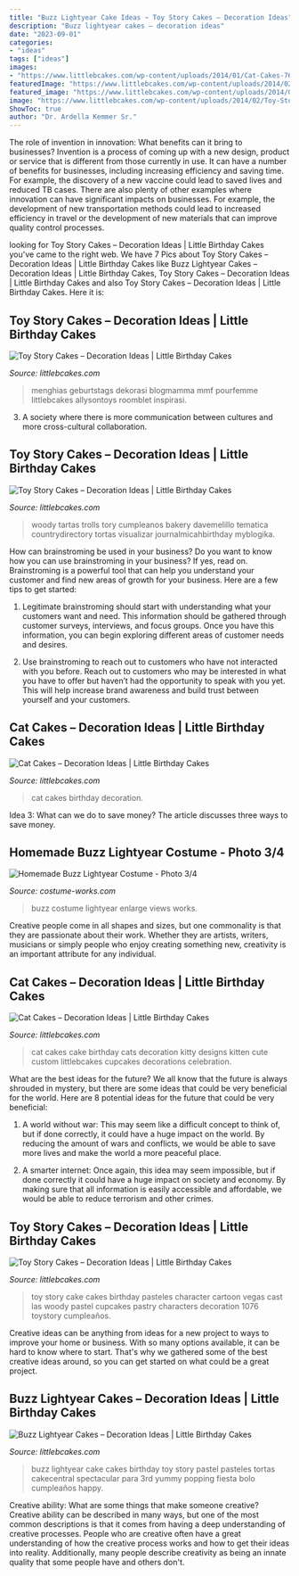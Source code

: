 ```yaml
---
title: "Buzz Lightyear Cake Ideas ~ Toy Story Cakes – Decoration Ideas"
description: "Buzz lightyear cakes – decoration ideas"
date: "2023-09-01"
categories:
- "ideas"
tags: ["ideas"]
images:
- "https://www.littlebcakes.com/wp-content/uploads/2014/01/Cat-Cakes-768x1024.jpg"
featuredImage: "https://www.littlebcakes.com/wp-content/uploads/2014/02/Toy-Story-Birthday-Cake-Ideas.jpg"
featured_image: "https://www.littlebcakes.com/wp-content/uploads/2014/01/Cat-Birthday-Cakes-Pictures-768x1024.jpg"
image: "https://www.littlebcakes.com/wp-content/uploads/2014/02/Toy-Story-Cakes-Ideas.jpg"
ShowToc: true
author: "Dr. Ardella Kemmer Sr."
---
```



The role of invention in innovation: What benefits can it bring to businesses?
Invention is a process of coming up with a new design, product or service that is different from those currently in use. It can have a number of benefits for businesses, including increasing efficiency and saving time. For example, the discovery of a new vaccine could lead to saved lives and reduced TB cases. There are also plenty of other examples where innovation can have significant impacts on businesses. For example, the development of new transportation methods could lead to increased efficiency in travel or the development of new materials that can improve quality control processes.

	

		
looking for Toy Story Cakes – Decoration Ideas | Little Birthday Cakes you've came to the right web. We have 7 Pics about Toy Story Cakes – Decoration Ideas | Little Birthday Cakes like Buzz Lightyear Cakes – Decoration Ideas | Little Birthday Cakes, Toy Story Cakes – Decoration Ideas | Little Birthday Cakes and also Toy Story Cakes – Decoration Ideas | Little Birthday Cakes. Here it is:
		
    
## Toy Story Cakes – Decoration Ideas | Little Birthday Cakes

<img loading=lazy src="https://www.littlebcakes.com/wp-content/uploads/2014/02/Toy-Story-Cakes-Ideas.jpg" onerror="this.onerror=null;this.src='https://tse1.mm.bing.net/th?id=OIP.SuqRUKdFmBQLPL-AUFHpwAHaHa&amp;pid=15.1';" alt="Toy Story Cakes – Decoration Ideas | Little Birthday Cakes">

_Source: littlebcakes.com_

>menghias geburtstags dekorasi blogmamma mmf pourfemme littlebcakes allysontoys roomblet inspirasi. 

	

3. A society where there is more communication between cultures and more cross-cultural collaboration. 

    
## Toy Story Cakes – Decoration Ideas | Little Birthday Cakes

<img loading=lazy src="https://www.littlebcakes.com/wp-content/uploads/2014/02/Toy-Story-Birthday-Cake-Ideas.jpg" onerror="this.onerror=null;this.src='https://tse3.mm.bing.net/th?id=OIP.5Vy5EaIRFjrYqnWgliz7lQHaLJ&amp;pid=15.1';" alt="Toy Story Cakes – Decoration Ideas | Little Birthday Cakes">

_Source: littlebcakes.com_

>woody tartas trolls tory cumpleanos bakery davemelillo tematica countrydirectory tortas visualizar journalmicahbirthday myblogika. 

	

How can brainstroming be used in your business?
Do you want to know how you can use brainstroming in your business? If yes, read on. Brainstroming is a powerful tool that can help you understand your customer and find new areas of growth for your business. Here are a few tips to get started:
1. Legitimate brainstroming should start with understanding what your customers want and need. This information should be gathered through customer surveys, interviews, and focus groups. Once you have this information, you can begin exploring different areas of customer needs and desires.

2. Use brainstroming to reach out to customers who have not interacted with you before. Reach out to customers who may be interested in what you have to offer but haven’t had the opportunity to speak with you yet. This will help increase brand awareness and build trust between yourself and your customers.


    
## Cat Cakes – Decoration Ideas | Little Birthday Cakes

<img loading=lazy src="https://www.littlebcakes.com/wp-content/uploads/2014/01/Cat-Birthday-Cakes-Pictures-768x1024.jpg" onerror="this.onerror=null;this.src='https://tse3.mm.bing.net/th?id=OIP.DtKoUJYBVFrINkH6MsDqZAHaJ4&amp;pid=15.1';" alt="Cat Cakes – Decoration Ideas | Little Birthday Cakes">

_Source: littlebcakes.com_

>cat cakes birthday decoration. 

	

Idea 3: What can we do to save money?
The article discusses three ways to save money.

    
## Homemade Buzz Lightyear Costume - Photo 3/4

<img loading=lazy src="http://photos.costume-works.com/full/buzz_lightyear24.jpg" onerror="this.onerror=null;this.src='https://tse4.mm.bing.net/th?id=OIP.S4SSu9BFBR4Ke-2D7Xzv4gHaJ3&amp;pid=15.1';" alt="Homemade Buzz Lightyear Costume - Photo 3/4">

_Source: costume-works.com_

>buzz costume lightyear enlarge views works. 

	

Creative people come in all shapes and sizes, but one commonality is that they are passionate about their work. Whether they are artists, writers, musicians or simply people who enjoy creating something new, creativity is an important attribute for any individual.

    
## Cat Cakes – Decoration Ideas | Little Birthday Cakes

<img loading=lazy src="https://www.littlebcakes.com/wp-content/uploads/2014/01/Cat-Cakes-768x1024.jpg" onerror="this.onerror=null;this.src='https://tse1.mm.bing.net/th?id=OIP.jbRD8EuJdDobZfYOERjOagHaJ4&amp;pid=15.1';" alt="Cat Cakes – Decoration Ideas | Little Birthday Cakes">

_Source: littlebcakes.com_

>cat cakes cake birthday cats decoration kitty designs kitten cute custom littlebcakes cupcakes decorations celebration. 

	

What are the best ideas for the future?
We all know that the future is always shrouded in mystery, but there are some ideas that could be very beneficial for the world. Here are 8 potential ideas for the future that could be very beneficial:
1. A world without war: This may seem like a difficult concept to think of, but if done correctly, it could have a huge impact on the world. By reducing the amount of wars and conflicts, we would be able to save more lives and make the world a more peaceful place.

2. A smarter internet: Once again, this idea may seem impossible, but if done correctly it could have a huge impact on society and economy. By making sure that all information is easily accessible and affordable, we would be able to reduce terrorism and other crimes.


    
## Toy Story Cakes – Decoration Ideas | Little Birthday Cakes

<img loading=lazy src="http://www.littlebcakes.com/wp-content/uploads/2014/02/Toy-Story-Cake-Pictures.jpg" onerror="this.onerror=null;this.src='https://tse2.mm.bing.net/th?id=OIP.I_-m9FBSb9-OZyrRD8OkkAHaJ0&amp;pid=15.1';" alt="Toy Story Cakes – Decoration Ideas | Little Birthday Cakes">

_Source: littlebcakes.com_

>toy story cake cakes birthday pasteles character cartoon vegas cast las woody pastel cupcakes pastry characters decoration 1076 toystory cumpleaños. 

	

Creative ideas can be anything from ideas for a new project to ways to improve your home or business. With so many options available, it can be hard to know where to start. That's why we gathered some of the best creative ideas around, so you can get started on what could be a great project.

    
## Buzz Lightyear Cakes – Decoration Ideas | Little Birthday Cakes

<img loading=lazy src="http://www.littlebcakes.com/wp-content/uploads/2014/01/Buzz-Lightyear-Cake.jpg" onerror="this.onerror=null;this.src='https://tse2.mm.bing.net/th?id=OIP.yMOaRPTR6SY4n38ZOTmrmAHaJ4&amp;pid=15.1';" alt="Buzz Lightyear Cakes – Decoration Ideas | Little Birthday Cakes">

_Source: littlebcakes.com_

>buzz lightyear cake cakes birthday toy story pastel pasteles tortas cakecentral spectacular para 3rd yummy popping fiesta bolo cumpleaños happy. 

	

Creative ability: What are some things that make someone creative?
Creative ability can be described in many ways, but one of the most common descriptions is that it comes from having a deep understanding of creative processes. People who are creative often have a great understanding of how the creative process works and how to get their ideas into reality. Additionally, many people describe creativity as being an innate quality that some people have and others don't.

